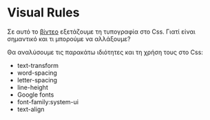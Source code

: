 # Visual Rules

Σε αυτό το [βίντεο](https://youtu.be/AP3cVAvtUqM) εξετάζουμε τη τυπογραφία στο Css.
Γιατί είναι σημαντικό και τι μπορούμε να αλλάξουμε?

Θα αναλύσουμε τις παρακάτω ιδιότητες και τη χρήση τους στο Css:

- text-transform
- word-spacing
- letter-spacing
- line-height
- Google fonts
- font-family:system-ui 
- text-align